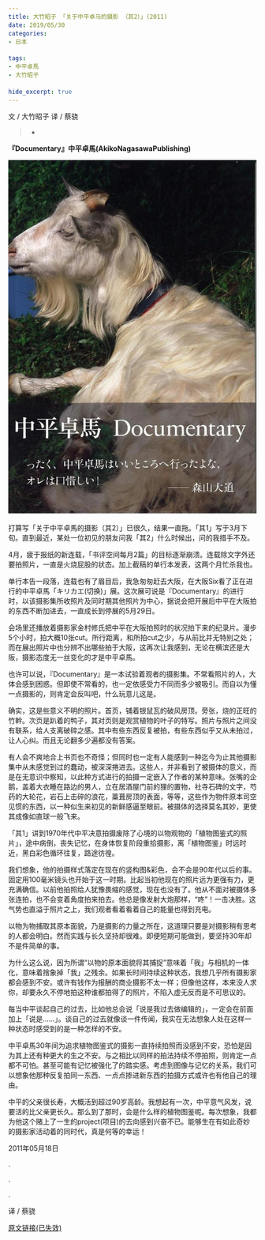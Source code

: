 ```yaml
---
title: 大竹昭子 「关于中平卓马的摄影 （其2）」(2011)
date: 2019/05/30
categories:
- 日本

tags:
- 中平卓馬
- 大竹昭子

hide_excerpt: true
---
```

文 / 大竹昭子
译 / 蔡骁

> -



<!--more-->

**『Documentary』中平卓馬(AkikoNagasawaPublishing)**

![](/images/0043/01.jpg)

打算写「关于中平卓馬的摄影（其2）」已很久，结果一直拖。「其1」写于3月下旬。直到最近，某处一位初见的朋友问我「其2」什么时候出，问的我措手不及。

4月，疲于报纸的新连载，「书评空间每月2篇」的目标逐渐崩溃。连载除文字外还要拍照片，一直是火烧屁股的状态。加上截稿的单行本发表，这两个月忙杀我也。

单行本告一段落，连载也有了眉目后，我急匆匆赶去大阪，在大阪Six看了正在进行的中平卓馬「キリカエ(切换)」展。这次展可说是『Documentary』的进行时，以该摄影集所收照片及同时期其他照片为中心，据说会把开展后中平在大阪拍的东西不断加进去，一直成长到停展的5月29日。

会场里还播放着摄影家金村修氏把中平在大阪拍照时的状况拍下来的纪录片。漫步5个小时，拍大概10张cut。所行距离，和所拍cut之少，与从前比并无特别之处；而在展出照片中也分辨不出哪些拍于大阪，这再次让我感到，无论在横滨还是大阪，摄影态度无一丝变化的才是中平卓馬。

也许可以说，『Documentary』是一本试验着观者的摄影集。不常看照片的人，大体会感到困惑。但即使不常看的，也一定依感受力不同而多少被吸引。而自以为懂一点摄影的，则肯定会反叫吧，什么玩意儿这是。

确实，这是些意义不明的照片。首页，铺着银鼠瓦的破风房顶。旁张，烧的正旺的竹幹。次页是趴着的鸭子，其对页则是观赏植物的叶子的特写。照片与照片之间没有联系，给人支离破碎之感。其中有些东西反复被拍，有些东西似乎又从未拍过，让人心纠。而且无论翻多少遍都没有答案。

有人会不爽地合上书页也不奇怪；但同时也一定有人能感到一种迄今为止其他摄影集中从未感觉到过的蠢动，被深深捲进去。这些人，并非看到了被摄体的意义，而是在无意识中察知，以此种方式进行的拍摄一定嵌入了作者的某种意味。张嘴的企鹅，盖着大衣睡在路边的男人，立在居酒屋门前的狸的置物，社寺石碑的文字，芍药的大轮花，岩石上击碎的浪花，藁葺房顶的表面，等等，这些作为物件原本司空见惯的东西，以一种似生来初见的新鲜感逼至眼前。被摄体的选择莫名其妙，更使其成像如直球一般飞来。

「其1」讲到1970年代中平决意拍摄废除了心境的以物观物的「植物图鉴式的照片」，途中病倒，丧失记忆，在身体恢复阶段重拾摄影，离「植物图鉴」时远时近，黑白彩色循环往复，路途彷徨。

我们想象，他的拍摄样式落定在现在的竖构图&彩色，会不会是90年代以后的事。固定用100毫米镜头也开始于这一时期。比起当初他现在的照片远为更强有力，更充满确信。以前他拍照给人犹豫畏缩的感觉，现在也没有了。他从不面对被摄体多张连拍，也不会变着角度拍来拍去。他总是像发射大炮那样，“咚”！一击决胜。这气势也直溢于照片之上，我们观者看着看着自己的能量也得到充电。

以物为物捕取其原本面貌，乃是摄影的力量之所在，这道理只要是对摄影稍有思考的人都会明白。然而实践与长久坚持却很难。即便短期可能做到，要坚持30年却不是件简单的事。

为什么这么说，因为所谓“以物的原本面貌将其捕捉”意味着「我」与相机的一体化，意味着捨象掉「我」之残余。如果长时间持续这种状态，我想几乎所有摄影家都会感到不安。或许有钱作为报酬的商业摄影不太一样；但像他这样，本来没人求你，却要永久不停地拍这种谁都拍得了的照片，不陷入虚无反而是不可思议的。

每当中平谈起自己的过去，比如他总会说「说是我过去做编辑的」，一定会在前面加上「说是……」。谈自己的过去就像谈一件传闻，我实在无法想象人处在这样一种状态时感受到的是一种怎样的不安。

中平卓馬30年间为追求植物图鉴式的摄影一直持续拍照而没感到不安，恐怕是因为其上还有种更大的生之不安。与之相比以同样的拍法持续不停拍照，则肯定一点都不可怕。甚至可能有记忆被强化了的踏实感。考虑到图像与记忆的关系，我们可以想象他那种反复拍同一东西、一点点掺进新东西的拍摄方式或许也有他自己的理由。

中平的父亲很长寿，大概活到超过90岁高龄。我想起有一次，中平意气风发，说要活的比父亲更长久。那么到了那时，会是什么样的植物图鉴呢。每次想象，我都为他这个赌上了一生的project(项目)的去向感到兴奋不已。能够生在有如此奇妙的摄影家活动着的同时代，真是何等的幸运！


2011年05月18日


.

.

.

译 / 蔡骁

[原文链接(已失效)](http://booklog.kinokuniya.co.jp/ohtake/archives/2011/05/18/)